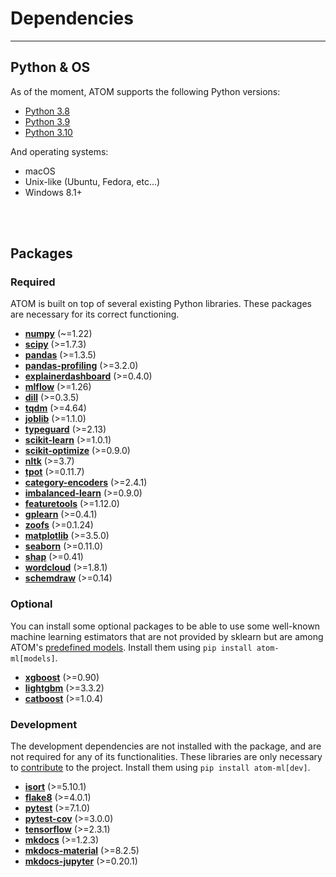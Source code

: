 # Dependencies
--------------

## Python & OS

As of the moment, ATOM supports the following Python versions:

* [Python 3.8](https://www.python.org/downloads/release/python-380/)
* [Python 3.9](https://www.python.org/downloads/release/python-390/)
* [Python 3.10](https://www.python.org/downloads/release/python-3100/)

And operating systems:

 * macOS
 * Unix-like (Ubuntu, Fedora, etc...)
 * Windows 8.1+

<br><br>


## Packages

### Required

ATOM is built on top of several existing Python libraries. These
packages are necessary for its correct functioning.

* **[numpy](https://numpy.org/)** (~=1.22)
* **[scipy](https://www.scipy.org/)** (>=1.7.3)
* **[pandas](https://pandas.pydata.org/)** (>=1.3.5)
* **[pandas-profiling](https://pandas-profiling.github.io/pandas-profiling/docs/)** (>=3.2.0)
* **[explainerdashboard](https://explainerdashboard.readthedocs.io/en/latest/)** (>=0.4.0)
* **[mlflow](https://mlflow.org/)** (>=1.26)
* **[dill](https://pypi.org/project/dill/)** (>=0.3.5)
* **[tqdm](https://tqdm.github.io/)** (>=4.64)
* **[joblib](https://joblib.readthedocs.io/en/latest/)** (>=1.1.0)
* **[typeguard](https://typeguard.readthedocs.io/en/latest/)** (>=2.13)
* **[scikit-learn](https://scikit-learn.org/stable/)** (>=1.0.1)
* **[scikit-optimize](https://scikit-optimize.github.io/stable/)** (>=0.9.0)
* **[nltk](https://www.nltk.org/)** (>=3.7)
* **[tpot](http://epistasislab.github.io/tpot/)** (>=0.11.7)
* **[category-encoders](https://contrib.scikit-learn.org/categorical-encoding/index.html)** (>=2.4.1)
* **[imbalanced-learn](https://imbalanced-learn.readthedocs.io/en/stable/api.html)** (>=0.9.0)
* **[featuretools](https://www.featuretools.com/)** (>=1.12.0)
* **[gplearn](https://gplearn.readthedocs.io/en/stable/index.html)** (>=0.4.1)
* **[zoofs](https://jaswinder9051998.github.io/zoofs/)** (>=0.1.24)
* **[matplotlib](https://matplotlib.org/)** (>=3.5.0)
* **[seaborn](https://seaborn.pydata.org/)** (>=0.11.0)
* **[shap](https://github.com/slundberg/shap/)** (>=0.41)
* **[wordcloud](http://amueller.github.io/word_cloud/)** (>=1.8.1)
* **[schemdraw](https://schemdraw.readthedocs.io/en/latest/index.html)** (>=0.14)

### Optional

You can install some optional packages to be able to use some well-known
machine learning estimators that are not provided by sklearn but are
among ATOM's [predefined models](../user_guide/models/#predefined-models).
Install them using `pip install atom-ml[models]`.

* **[xgboost](https://xgboost.readthedocs.io/en/latest/)** (>=0.90)
* **[lightgbm](https://lightgbm.readthedocs.io/en/latest/)** (>=3.3.2)
* **[catboost](https://catboost.ai/docs/concepts/about.html)** (>=1.0.4)


### Development

The development dependencies are not installed with the package, and are
not required for any of its functionalities. These libraries are only
necessary to [contribute](../contributing) to the project. Install them
using `pip install atom-ml[dev]`.

* **[isort](https://pycqa.github.io/isort/)** (>=5.10.1)
* **[flake8](https://github.com/pycqa/flake8)** (>=4.0.1)
* **[pytest](https://docs.pytest.org/en/latest/)** (>=7.1.0)
* **[pytest-cov](https://pytest-cov.readthedocs.io/en/latest/)** (>=3.0.0)
* **[tensorflow](https://www.tensorflow.org/)** (>=2.3.1)
* **[mkdocs](https://www.mkdocs.org/)** (>=1.2.3)
* **[mkdocs-material](https://squidfunk.github.io/mkdocs-material/)** (>=8.2.5)
* **[mkdocs-jupyter](https://github.com/danielfrg/mkdocs-jupyter)** (>=0.20.1)
